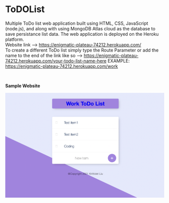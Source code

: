 # ToDOList

Multiple ToDo list web application built using HTML, CSS, JavaScript (node.js), and along with using MongoDB Atlas cloud as the database to save persistance list data. The web application is deployed on the Heroku platform. 
<br>
Website link --> https://enigmatic-plateau-74212.herokuapp.com/ 
<br>
To create a different ToDo list simply type the Route Parameter or add the name to the end of the link like so --> https://enigmatic-plateau-74212.herokuapp.com/your-todo-list-name-here
EXAMPLE: https://enigmatic-plateau-74212.herokuapp.com/work

<br>

**Sample Website**
<br>

![Display](ReadMeImages/Display.png)